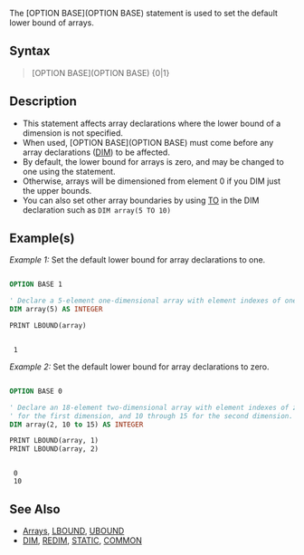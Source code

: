 The [OPTION BASE](OPTION BASE) statement is used to set the default lower bound of arrays.


## Syntax

>  [OPTION BASE](OPTION BASE) {0|1}


## Description

* This statement affects array declarations where the lower bound of a dimension is not specified.
* When used, [OPTION BASE](OPTION BASE) must come before any array declarations ([DIM](DIM)) to be affected.
* By default, the lower bound for arrays is zero, and may be changed to one using the statement.
* Otherwise, arrays will be dimensioned from element 0 if you DIM just the upper bounds.
* You can also set other array boundaries by using [TO](TO) in the DIM declaration such as `DIM array(5 TO 10)`


## Example(s)

*Example 1:* Set the default lower bound for array declarations to one.

```vb

OPTION BASE 1

' Declare a 5-element one-dimensional array with element indexes of one through five.
DIM array(5) AS INTEGER

PRINT LBOUND(array)

```

```text

 1
```



*Example 2:* Set the default lower bound for array declarations to zero.

```vb

OPTION BASE 0

' Declare an 18-element two-dimensional array with element indexes of zero through two 
' for the first dimension, and 10 through 15 for the second dimension.
DIM array(2, 10 to 15) AS INTEGER

PRINT LBOUND(array, 1)
PRINT LBOUND(array, 2)

```

```text

 0
 10

```



## See Also

* [Arrays](Arrays), [LBOUND](LBOUND), [UBOUND](UBOUND)
* [DIM](DIM), [REDIM](REDIM), [STATIC](STATIC), [COMMON](COMMON)




